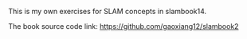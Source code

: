This is my own exercises for SLAM concepts in slambook14.

The book source code link: https://github.com/gaoxiang12/slambook2
